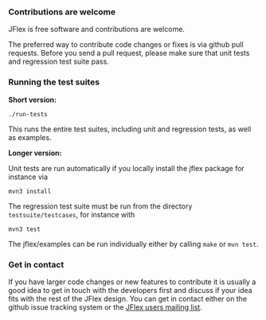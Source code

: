 ### Contributions are welcome

JFlex is free software and contributions are welcome.

The preferred way to contribute code changes or fixes is via github pull
requests. Before you send a pull request, please make sure that unit tests and
regression test suite pass.


### Running the test suites

**Short version:**

    ./run-tests

This runs the entire test suites, including unit and regression tests, as
well as examples.

**Longer version:**

Unit tests are run automatically if you locally install the jflex package for
instance via

    mvn3 install

The regression test suite must be run from the directory
`testsuite/testcases`, for instance with

    mvn3 test

The jflex/examples can be run individually either by calling `make` or `mvn
test`.


### Get in contact

If you have larger code changes or new features to contribute it is usually a
good idea to get in touch with the developers first and discuss if your idea
fits with the rest of the JFlex design. You can get in contact either on the
github issue tracking system or the [JFlex users mailing list][1].

[1]: http://jflex.de/mailing.html
